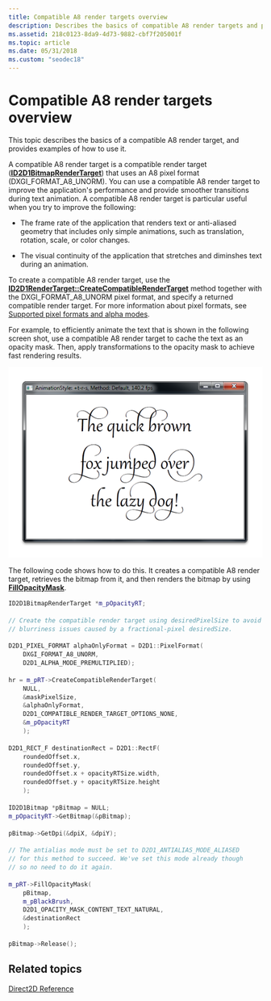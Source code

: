 ```yaml
---
title: Compatible A8 render targets overview
description: Describes the basics of compatible A8 render targets and provide examples showing how to use them.
ms.assetid: 218c0123-8da9-4d73-9882-cbf7f205001f
ms.topic: article
ms.date: 05/31/2018
ms.custom: "seodec18"
---
```


# Compatible A8 render targets overview

This topic describes the basics of a compatible A8 render target, and provides examples of how to use it.

A compatible A8 render target is a compatible render target ([**ID2D1BitmapRenderTarget**](/windows/win32/api/d2d1/nn-d2d1-id2d1bitmaprendertarget)) that uses an A8 pixel format (DXGI\_FORMAT\_A8\_UNORM). You can use a compatible A8 render target to improve the application's performance and provide smoother transitions during text animation. A compatible A8 render target is particular useful when you try to improve the following:

-   The frame rate of the application that renders text or anti-aliased geometry that includes only simple animations, such as translation, rotation, scale, or color changes.

-   The visual continuity of the application that stretches and diminshes text during an animation.

To create a compatible A8 render target, use the [**ID2D1RenderTarget::CreateCompatibleRenderTarget**](/windows/win32/api/d2d1/nf-d2d1-id2d1rendertarget-createcompatiblerendertarget(id2d1bitmaprendertarget)) method together with the DXGI\_FORMAT\_A8\_UNORM pixel format, and specify a returned compatible render target. For more information about pixel formats, see [Supported pixel formats and alpha modes](./supported-pixel-formats-and-alpha-modes.md).

For example, to efficiently animate the text that is shown in the following screen shot, use a compatible A8 render target to cache the text as an opacity mask. Then, apply transformations to the opacity mask to achieve fast rendering results.

![screen shot of text to animate](images/a8rendertarget.png)

The following code shows how to do this. It creates a compatible A8 render target, retrieves the bitmap from it, and then renders the bitmap by using [**FillOpacityMask**](id2d1rendertarget-fillopacitymask.md).

```cpp
ID2D1BitmapRenderTarget *m_pOpacityRT;

// Create the compatible render target using desiredPixelSize to avoid
// blurriness issues caused by a fractional-pixel desiredSize.

D2D1_PIXEL_FORMAT alphaOnlyFormat = D2D1::PixelFormat(
    DXGI_FORMAT_A8_UNORM, 
    D2D1_ALPHA_MODE_PREMULTIPLIED);

hr = m_pRT->CreateCompatibleRenderTarget(
    NULL,
    &maskPixelSize,
    &alphaOnlyFormat,
    D2D1_COMPATIBLE_RENDER_TARGET_OPTIONS_NONE,
    &m_pOpacityRT
    );

D2D1_RECT_F destinationRect = D2D1::RectF(
    roundedOffset.x,
    roundedOffset.y,
    roundedOffset.x + opacityRTSize.width,
    roundedOffset.y + opacityRTSize.height
    );

ID2D1Bitmap *pBitmap = NULL;
m_pOpacityRT->GetBitmap(&pBitmap);

pBitmap->GetDpi(&dpiX, &dpiY);

// The antialias mode must be set to D2D1_ANTIALIAS_MODE_ALIASED
// for this method to succeed. We've set this mode already though
// so no need to do it again.

m_pRT->FillOpacityMask(
    pBitmap,
    m_pBlackBrush,
    D2D1_OPACITY_MASK_CONTENT_TEXT_NATURAL,
    &destinationRect
    );

pBitmap->Release();
```

## Related topics

[Direct2D Reference](reference.md)